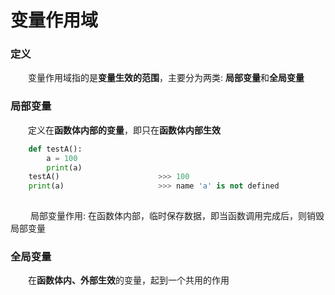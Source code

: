 # 变量作用域
### 定义
&emsp;&emsp;变量作用域指的是**变量生效的范围**，主要分为两类: **局部变量**和**全局变量**

### 局部变量
&emsp;&emsp;定义在**函数体内部的变量**，即只在**函数体内部生效**

```python
    def testA():
        a = 100
        print(a)
    testA()                      >>> 100
    print(a)                     >>> name 'a' is not defined
        

```
&emsp;&emsp; 局部变量作用: 在函数体内部，临时保存数据，即当函数调用完成后，则销毁局部变量

### 全局变量
&emsp;&emsp;在**函数体内、外部生效**的变量，起到一个共用的作用



